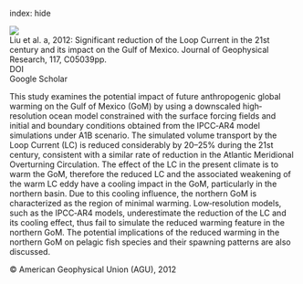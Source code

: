 index: hide

<div class="Citation">
    <div class="Citation-thumb CitationThumb-linked"  data-href="https://doi.org/10.1029/2011jc007555">
      <img src="https://static.claimspace.cloud/climate-study-static/refs/thumbs/14/Liu_et_al_2012a-thumb.png" />
    </div>

  <div class="Citation-body">
    <div class="Citation-text">Liu et al. a, 2012: Significant reduction of the Loop Current in the 21st century and its impact on the Gulf of Mexico. <span class="Article-journal">Journal of Geophysical Research, </span><span class="Article-volume">117, </span>C05039pp.</div>
    <div class="Citation-links">
      <div class="CitationLink" data-href="https://doi.org/10.1029/2011jc007555">
        <div class="CitationLink-icon CitationLink-Doi"></div>
        <div class="CitationLink-text">DOI</div>
      </div>
      <div class="CitationLink" data-href="https://scholar.google.com/scholar?q=10.1029/2011jc007555">
        <div class="CitationLink-icon CitationLink-Scholar"></div>
        <div class="CitationLink-text">Google Scholar</div>
      </div>
    </div>
  </div>
</div>

This study examines the potential impact of future anthropogenic global warming on the Gulf of Mexico (GoM) by using a downscaled high‐resolution ocean model constrained with the surface forcing fields and initial and boundary conditions obtained from the IPCC‐AR4 model simulations under A1B scenario. The simulated volume transport by the Loop Current (LC) is reduced considerably by 20–25% during the 21st century, consistent with a similar rate of reduction in the Atlantic Meridional Overturning Circulation. The effect of the LC in the present climate is to warm the GoM, therefore the reduced LC and the associated weakening of the warm LC eddy have a cooling impact in the GoM, particularly in the northern basin. Due to this cooling influence, the northern GoM is characterized as the region of minimal warming. Low‐resolution models, such as the IPCC‐AR4 models, underestimate the reduction of the LC and its cooling effect, thus fail to simulate the reduced warming feature in the northern GoM. The potential implications of the reduced warming in the northern GoM on pelagic fish species and their spawning patterns are also discussed.

<div class="Citation-copy">
&copy; American Geophysical Union (AGU), 2012
</div>